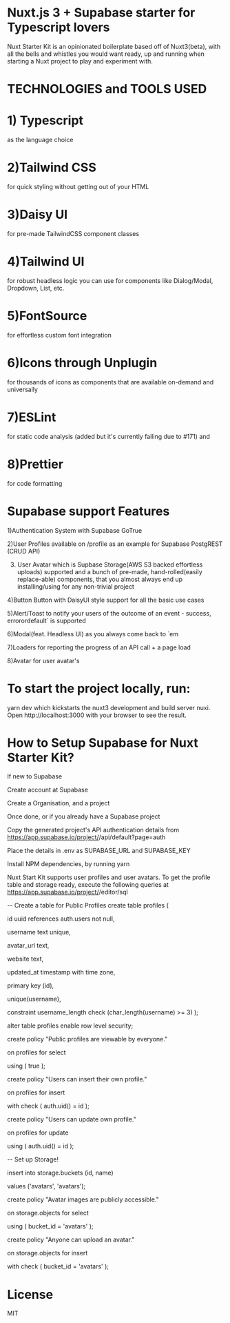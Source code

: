 
# Nuxt.js 3 + Supabase starter for Typescript lovers
Nuxt Starter Kit is an opinionated boilerplate based off of Nuxt3(beta), with all the bells and whistles you would want ready, up and running when starting a Nuxt project to play and experiment with.

# TECHNOLOGIES and TOOLS USED

 # 1) Typescript
   as the language choice

# 2)Tailwind CSS 
   for quick styling without getting out of your HTML

# 3)Daisy UI 
   for pre-made TailwindCSS component classes

# 4)Tailwind UI 
   for robust headless logic you can use for components like Dialog/Modal, Dropdown, List, etc.

# 5)FontSource 
   for effortless custom font integration

# 6)Icons through Unplugin 
 for thousands of icons as components that are available on-demand and universally

# 7)ESLint 
 for static code analysis (added but it's currently failing due to #171) and

# 8)Prettier 
 for code formatting


# Supabase support Features

1)Authentication System with Supabase GoTrue

2)User Profiles available on /profile as an example for Supabase PostgREST (CRUD API)

3) User Avatar which is Supbase Storage(AWS S3 backed effortless uploads) supported
and a bunch of pre-made, hand-rolled(easily replace-able) components, that you almost always end up installing/using for any non-trivial project

4)Button Button with DaisyUI style support for all the basic use cases

5)Alert/Toast to notify your users of the outcome of an event - success, errorordefault` is supported

6)Modal(feat. Headless UI) as you always come back to `em

7)Loaders for reporting the progress of an API call + a page load

8)Avatar for user avatar's

# To start the project locally, run:
 yarn dev
which kickstarts the nuxt3 development and build server nuxi. Open http://localhost:3000 with your browser to see the result.


# How to Setup Supabase for Nuxt Starter Kit?
If new to Supabase

Create account at Supabase

Create a Organisation, and a project

Once done, or if you already have a Supabase project

Copy the generated project's API authentication details from https://app.supabase.io/project/<your-awesome-nuxt-project>/api/default?page=auth

Place the details in .env as SUPABASE_URL and SUPABASE_KEY

Install NPM dependencies, by running yarn

Nuxt Start Kit supports user profiles and user avatars. To get the profile table and storage ready, execute the following queries at https://app.supabase.io/project/<your-awesome-nuxt-project>/editor/sql

-- Create a table for Public Profiles
create table profiles (

  id uuid references auth.users not null,
  
  username text unique,
  
  avatar_url text,
  
  website text,
  
  updated_at timestamp with time zone,

  primary key (id),
  
  unique(username),
  
  constraint username_length check (char_length(username) >= 3)
);

alter table profiles enable row level security;

create policy "Public profiles are viewable by everyone."

  on profiles for select
  
  using ( true );

create policy "Users can insert their own profile."

  on profiles for insert
  
  with check ( auth.uid() = id );

create policy "Users can update own profile."

  on profiles for update
  
  using ( auth.uid() = id );

-- Set up Storage!

insert into storage.buckets (id, name)

values ('avatars', 'avatars');

create policy "Avatar images are publicly accessible."

  on storage.objects for select
  
  using ( bucket_id = 'avatars' );

create policy "Anyone can upload an avatar."

  on storage.objects for insert
  
  with check ( bucket_id = 'avatars' );

# License
MIT
